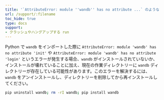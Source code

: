 ```yaml
---
title: '`AttributeError: module ''wandb'' has no attribute ...` のようなエラーはどうすれば解決できますか？'
url: /support/:filename
toc_hide: true
type: docs
support:
- クラッシュやハングアップする run
---
```


Python で `wandb` をインポートした際に `AttributeError: module 'wandb' has no attribute 'init'` や `AttributeError: module 'wandb' has no attribute 'login'` というエラーが発生する場合、`wandb` がインストールされていないか、インストールが壊れていることに加え、現在の作業ディレクトリーに `wandb` ディレクトリーが存在している可能性があります。このエラーを解決するには、`wandb` をアンインストールし、ディレクトリーを削除してから再インストールしてください。

```bash
pip uninstall wandb; rm -rI wandb; pip install wandb
```